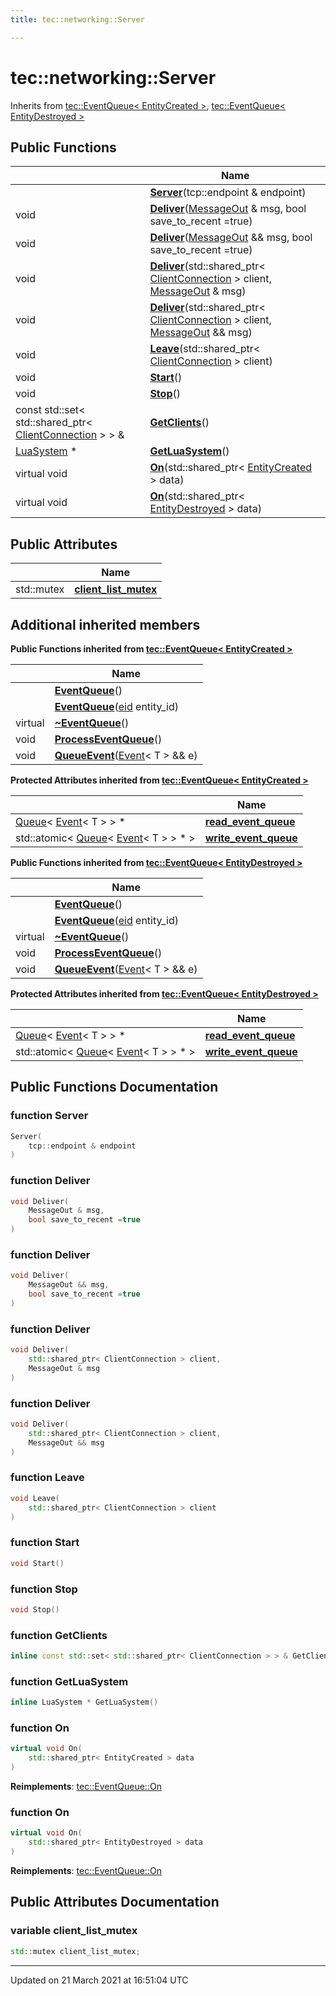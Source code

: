 ```yaml
---
title: tec::networking::Server

---
```


# tec::networking::Server



Inherits from [tec::EventQueue< EntityCreated >](/engine/Classes/classtec_1_1_event_queue/), [tec::EventQueue< EntityDestroyed >](/engine/Classes/classtec_1_1_event_queue/)

## Public Functions

|                | Name           |
| -------------- | -------------- |
| | **[Server](/engine/Classes/classtec_1_1networking_1_1_server/#function-server)**(tcp::endpoint & endpoint) |
| void | **[Deliver](/engine/Classes/classtec_1_1networking_1_1_server/#function-deliver)**([MessageOut](/engine/Classes/classtec_1_1networking_1_1_message_out/) & msg, bool save_to_recent =true) |
| void | **[Deliver](/engine/Classes/classtec_1_1networking_1_1_server/#function-deliver)**([MessageOut](/engine/Classes/classtec_1_1networking_1_1_message_out/) && msg, bool save_to_recent =true) |
| void | **[Deliver](/engine/Classes/classtec_1_1networking_1_1_server/#function-deliver)**(std::shared_ptr< [ClientConnection](/engine/Classes/classtec_1_1networking_1_1_client_connection/) > client, [MessageOut](/engine/Classes/classtec_1_1networking_1_1_message_out/) & msg) |
| void | **[Deliver](/engine/Classes/classtec_1_1networking_1_1_server/#function-deliver)**(std::shared_ptr< [ClientConnection](/engine/Classes/classtec_1_1networking_1_1_client_connection/) > client, [MessageOut](/engine/Classes/classtec_1_1networking_1_1_message_out/) && msg) |
| void | **[Leave](/engine/Classes/classtec_1_1networking_1_1_server/#function-leave)**(std::shared_ptr< [ClientConnection](/engine/Classes/classtec_1_1networking_1_1_client_connection/) > client) |
| void | **[Start](/engine/Classes/classtec_1_1networking_1_1_server/#function-start)**() |
| void | **[Stop](/engine/Classes/classtec_1_1networking_1_1_server/#function-stop)**() |
| const std::set< std::shared_ptr< [ClientConnection](/engine/Classes/classtec_1_1networking_1_1_client_connection/) > > & | **[GetClients](/engine/Classes/classtec_1_1networking_1_1_server/#function-getclients)**() |
| [LuaSystem](/engine/Classes/classtec_1_1_lua_system/) * | **[GetLuaSystem](/engine/Classes/classtec_1_1networking_1_1_server/#function-getluasystem)**() |
| virtual void | **[On](/engine/Classes/classtec_1_1networking_1_1_server/#function-on)**(std::shared_ptr< [EntityCreated](/engine/Classes/structtec_1_1_entity_created/) > data) |
| virtual void | **[On](/engine/Classes/classtec_1_1networking_1_1_server/#function-on)**(std::shared_ptr< [EntityDestroyed](/engine/Classes/structtec_1_1_entity_destroyed/) > data) |

## Public Attributes

|                | Name           |
| -------------- | -------------- |
| std::mutex | **[client_list_mutex](/engine/Classes/classtec_1_1networking_1_1_server/#variable-client_list_mutex)**  |

## Additional inherited members

**Public Functions inherited from [tec::EventQueue< EntityCreated >](/engine/Classes/classtec_1_1_event_queue/)**

|                | Name           |
| -------------- | -------------- |
| | **[EventQueue](/engine/Classes/classtec_1_1_event_queue/#function-eventqueue)**() |
| | **[EventQueue](/engine/Classes/classtec_1_1_event_queue/#function-eventqueue)**([eid](/engine/Namespaces/namespacetec/#typedef-eid) entity_id) |
| virtual | **[~EventQueue](/engine/Classes/classtec_1_1_event_queue/#function-~eventqueue)**() |
| void | **[ProcessEventQueue](/engine/Classes/classtec_1_1_event_queue/#function-processeventqueue)**() |
| void | **[QueueEvent](/engine/Classes/classtec_1_1_event_queue/#function-queueevent)**([Event](/engine/Classes/structtec_1_1_event/)< T > && e) |

**Protected Attributes inherited from [tec::EventQueue< EntityCreated >](/engine/Classes/classtec_1_1_event_queue/)**

|                | Name           |
| -------------- | -------------- |
| [Queue](/engine/Classes/structtec_1_1_queue/)< [Event](/engine/Classes/structtec_1_1_event/)< T > > * | **[read_event_queue](/engine/Classes/classtec_1_1_event_queue/#variable-read_event_queue)**  |
| std::atomic< [Queue](/engine/Classes/structtec_1_1_queue/)< [Event](/engine/Classes/structtec_1_1_event/)< T > > * > | **[write_event_queue](/engine/Classes/classtec_1_1_event_queue/#variable-write_event_queue)**  |

**Public Functions inherited from [tec::EventQueue< EntityDestroyed >](/engine/Classes/classtec_1_1_event_queue/)**

|                | Name           |
| -------------- | -------------- |
| | **[EventQueue](/engine/Classes/classtec_1_1_event_queue/#function-eventqueue)**() |
| | **[EventQueue](/engine/Classes/classtec_1_1_event_queue/#function-eventqueue)**([eid](/engine/Namespaces/namespacetec/#typedef-eid) entity_id) |
| virtual | **[~EventQueue](/engine/Classes/classtec_1_1_event_queue/#function-~eventqueue)**() |
| void | **[ProcessEventQueue](/engine/Classes/classtec_1_1_event_queue/#function-processeventqueue)**() |
| void | **[QueueEvent](/engine/Classes/classtec_1_1_event_queue/#function-queueevent)**([Event](/engine/Classes/structtec_1_1_event/)< T > && e) |

**Protected Attributes inherited from [tec::EventQueue< EntityDestroyed >](/engine/Classes/classtec_1_1_event_queue/)**

|                | Name           |
| -------------- | -------------- |
| [Queue](/engine/Classes/structtec_1_1_queue/)< [Event](/engine/Classes/structtec_1_1_event/)< T > > * | **[read_event_queue](/engine/Classes/classtec_1_1_event_queue/#variable-read_event_queue)**  |
| std::atomic< [Queue](/engine/Classes/structtec_1_1_queue/)< [Event](/engine/Classes/structtec_1_1_event/)< T > > * > | **[write_event_queue](/engine/Classes/classtec_1_1_event_queue/#variable-write_event_queue)**  |


## Public Functions Documentation

### function Server

```cpp
Server(
    tcp::endpoint & endpoint
)
```


### function Deliver

```cpp
void Deliver(
    MessageOut & msg,
    bool save_to_recent =true
)
```


### function Deliver

```cpp
void Deliver(
    MessageOut && msg,
    bool save_to_recent =true
)
```


### function Deliver

```cpp
void Deliver(
    std::shared_ptr< ClientConnection > client,
    MessageOut & msg
)
```


### function Deliver

```cpp
void Deliver(
    std::shared_ptr< ClientConnection > client,
    MessageOut && msg
)
```


### function Leave

```cpp
void Leave(
    std::shared_ptr< ClientConnection > client
)
```


### function Start

```cpp
void Start()
```


### function Stop

```cpp
void Stop()
```


### function GetClients

```cpp
inline const std::set< std::shared_ptr< ClientConnection > > & GetClients()
```


### function GetLuaSystem

```cpp
inline LuaSystem * GetLuaSystem()
```


### function On

```cpp
virtual void On(
    std::shared_ptr< EntityCreated > data
)
```


**Reimplements**: [tec::EventQueue::On](/engine/Classes/classtec_1_1_event_queue/#function-on)


### function On

```cpp
virtual void On(
    std::shared_ptr< EntityDestroyed > data
)
```


**Reimplements**: [tec::EventQueue::On](/engine/Classes/classtec_1_1_event_queue/#function-on)


## Public Attributes Documentation

### variable client_list_mutex

```cpp
std::mutex client_list_mutex;
```


-------------------------------

Updated on 21 March 2021 at 16:51:04 UTC